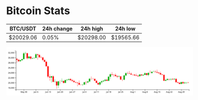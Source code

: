 # Bitcoin Stats

BTC/USDT|24h change|24h high|24h low|
|---|---|---|---|
|$20029.06|0.05%|$20298.00|$19565.66|

<img src="./chart.svg">
